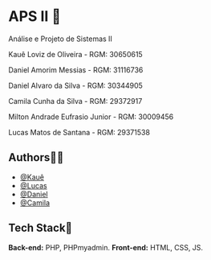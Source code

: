 # APS II 🎲
Análise e Projeto de Sistemas II

Kauê Loviz de Oliveira - RGM: 30650615

Daniel Amorim Messias - RGM: 31116736

Daniel Alvaro da Silva - RGM: 30344905

Camila Cunha da Silva - RGM: 29372917

Milton Andrade Eufrasio Junior - RGM: 30009456

Lucas Matos de Santana - RGM: 29371538


## Authors🙋‍♂️
- [@Kauê](https://github.com/KaueLoviz)
- [@Lucas](https://github.com/Lucascuca)
- [@Daniel](https://github.com/Dan1elMessias)
- [@Camila](https://github.com/Cmilacs)

 
## Tech Stack📝
**Back-end:** PHP, PHPmyadmin.
**Front-end:** HTML, CSS, JS.
